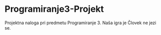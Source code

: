 # Programiranje3-Projekt
Projektna naloga pri predmetu Programiranje 3. Naša igra je Človek ne jezi se.
